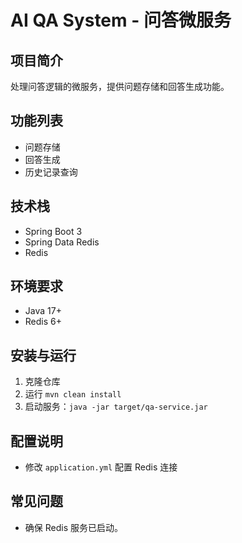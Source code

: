 # AI QA System - 问答微服务

## 项目简介
处理问答逻辑的微服务，提供问题存储和回答生成功能。

## 功能列表
- 问题存储
- 回答生成
- 历史记录查询

## 技术栈
- Spring Boot 3
- Spring Data Redis
- Redis

## 环境要求
- Java 17+
- Redis 6+

## 安装与运行
1. 克隆仓库
2. 运行 `mvn clean install`
3. 启动服务：`java -jar target/qa-service.jar`

## 配置说明
- 修改 `application.yml` 配置 Redis 连接

## 常见问题
- 确保 Redis 服务已启动。